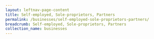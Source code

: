 ```yaml
---
layout: leftnav-page-content
title: Self-employed, Sole-proprietors, Partners
permalink: /businesses/self-employed-sole-proprietors-partners/
breadcrumb: Self-employed, Sole-proprietors, Partners
collection_name: businesses
---
```

